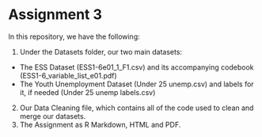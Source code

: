 # Assignment 3  

In this repository, we have the following:

1. Under the Datasets folder, our two main datasets:
  * The ESS Dataset (ESS1-6e01_1_F1.csv) and its accompanying codebook (ESS1-6_variable_list_e01.pdf)
  * The Youth Unemployment Dataset (Under 25 unemp.csv) and labels for it, if needed (Under 25 unemp labels.csv)
2. Our Data Cleaning file, which contains all of the code used to clean and merge our datasets.
3. The Assignment as R Markdown, HTML and PDF. 